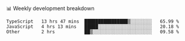📊 Weekly development breakdown
<!--START_SECTION:waka-->

```text
TypeScript   13 hrs 47 mins  ████████████████▒░░░░░░░░   65.99 %
JavaScript   4 hrs 13 mins   █████░░░░░░░░░░░░░░░░░░░░   20.18 %
Other        2 hrs           ██▒░░░░░░░░░░░░░░░░░░░░░░   09.58 %
```

<!--END_SECTION:waka-->
